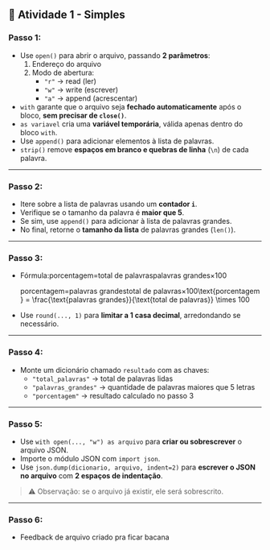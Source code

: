 ## 📝 Atividade 1 - Simples

### **Passo 1:**

- Use `open()` para abrir o arquivo, passando **2 parâmetros**:
    1. Endereço do arquivo
    2. Modo de abertura:
        - `"r"` → read (ler)
        - `"w"` → write (escrever)
        - `"a"` → append (acrescentar)
- `with` garante que o arquivo seja **fechado automaticamente** após o bloco, **sem precisar de `close()`**.
- `as variavel` cria uma **variável temporária**, válida apenas dentro do bloco `with`.
- Use `append()` para adicionar elementos à lista de palavras.
- `strip()` remove **espaços em branco e quebras de linha** (`\n`) de cada palavra.

---

### **Passo 2:**

- Itere sobre a lista de palavras usando um **contador `i`**.
- Verifique se o tamanho da palavra é **maior que 5**.
- Se sim, use `append()` para adicionar à lista de palavras grandes.
- No final, retorne o **tamanho da lista** de palavras grandes (`len()`).

---

### **Passo 3:**

- Fórmula:porcentagem=total de palavraspalavras grandes×100
    
    porcentagem=palavras grandestotal de palavras×100\text{porcentagem} = \frac{\text{palavras grandes}}{\text{total de palavras}} \times 100
    
- Use `round(..., 1)` para **limitar a 1 casa decimal**, arredondando se necessário.

---

### **Passo 4:**

- Monte um dicionário chamado `resultado` com as chaves:
    - `"total_palavras"` → total de palavras lidas
    - `"palavras_grandes"` → quantidade de palavras maiores que 5 letras
    - `"porcentagem"` → resultado calculado no passo 3

---

### **Passo 5:**

- Use `with open(..., "w") as arquivo` para **criar ou sobrescrever** o arquivo JSON.
- Importe o módulo JSON com `import json`.
- Use `json.dump(dicionario, arquivo, indent=2)` para **escrever o JSON no arquivo** com **2 espaços de indentação**.

> ⚠️ Observação: se o arquivo já existir, ele será sobrescrito.
> 

---

### **Passo 6:**

- Feedback de arquivo criado pra ficar bacana